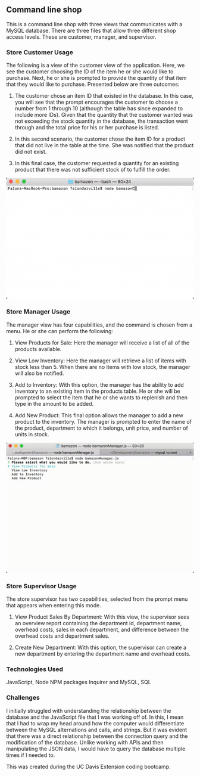 ## Command line shop

This is a command line shop with three views that communicates with a MySQL database. There are three files that allow three different shop access levels. These are customer, manager, and supervisor. 

### Store Customer Usage

The following is a view of the customer view of the application. Here, we see the customer choosing the ID of the item he or she would like to purchase. Next, he or she is prompted to provide the quantity of that item that they would like to purchase. Presented below are three outcomes:

1. The customer chose an item ID that existed in the database. In this case, you will see that the prompt encourages the customer to choose a number from 1 through 10 (although the table has since expanded to include more IDs). Given that the quantity that the customer wanted was not exceeding the stock quantity in the database, the transaction went through and the total price for his or her purchase is listed.

2. In this second scenario, the customer chose the item ID for a product that did not live in the table at the time. She was notified that the product did not exist. 

3. In this final case, the customer requested a quantity for an existing product that there was not sufficient stock of to fulfill the order. 

![alt-text](bamazon.gif)

### Store Manager Usage

The manager view has four capabilities, and the command is chosen from a menu. He or she can perform the following:

1. View Products for Sale: Here the manager will receive a list of all of the products available.

2. View Low Inventory: Here the manager will retrieve a list of items with stock less than 5. When there are no items with low stock, the manager will also be notified.  

3. Add to Inventory: With this option, the manager has the ability to add inventory to an existing item in the products table. He or she will be prompted to select the item that he or she wants to replenish and then type in the amount to be added. 

4. Add New Product: This final option allows the manager to add a new product to the inventory. The manager is prompted to enter the name of the product, department to which it belongs, unit price, and number of units in stock.

![alt-text](manager.gif)

### Store Supervisor Usage

The store supervisor has two capabilities, selected from the prompt menu that appears when entering this mode. 

1. View Product Sales By Department: With this view, the supervisor sees an overview report containing the department id, department name, overhead costs, sales in each department, and difference between the overhead costs and department sales. 

2. Create New Department: With this option, the supervisor can create a new department by entering the department name and overhead costs. 

### Technologies Used

JavaScript, Node NPM packages Inquirer and MySQL, SQL

### Challenges 

I initially struggled with understanding the relationship between the database and the JavaScript file that I was working off of. In this, I mean that I had to wrap my head around how the computer would differentiate between the MySQL alternations and calls, and strings. But it was evident that there was a direct relationship between the connection query and the modification of the database. Unlike working with APIs and then manipulating the JSON data, I would have to query the database multiple times if I needed to. 

This was created during the UC Davis Extension coding bootcamp.